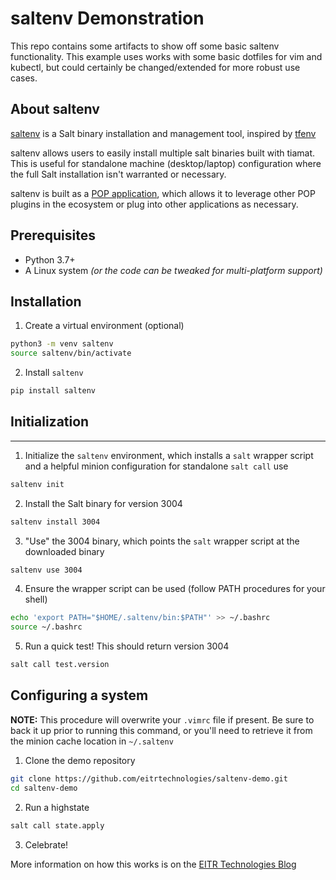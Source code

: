# saltenv Demonstration
This repo contains some artifacts to show off some basic saltenv functionality.
This example uses works with some basic dotfiles for vim and kubectl, but could
certainly be changed/extended for more robust use cases.

## About saltenv
[saltenv](https://github.com/eitrtechnologies/saltenv) is a Salt binary
installation and management tool, inspired by
[tfenv](https://github.com/tfutils/tfenv)

saltenv allows users to easily install multiple salt binaries built with tiamat.
This is useful for standalone machine (desktop/laptop) configuration where the
full Salt installation isn't warranted or necessary.

saltenv is built as a [POP application](https://pop.readthedocs.io/), which
allows it to leverage other POP plugins in the ecosystem or plug into other
applications as necessary.

## Prerequisites

* Python 3.7+
* A Linux system _(or the code can be tweaked for multi-platform support)_

## Installation

1. Create a virtual environment (optional)

```bash
python3 -m venv saltenv
source saltenv/bin/activate
```

2. Install `saltenv`

```bash
pip install saltenv
```

## Initialization
--------

1. Initialize the `saltenv` environment, which installs a `salt` wrapper script
   and a helpful minion configuration for standalone `salt call` use

```bash
saltenv init
```

2. Install the Salt binary for version 3004

```bash
saltenv install 3004
```

3. "Use" the 3004 binary, which points the `salt` wrapper script at the
   downloaded binary

```bash
saltenv use 3004
```

4. Ensure the wrapper script can be used (follow PATH procedures for your shell)

```bash
echo 'export PATH="$HOME/.saltenv/bin:$PATH"' >> ~/.bashrc
source ~/.bashrc
```

5. Run a quick test! This should return version 3004

```bash
salt call test.version
```

## Configuring a system

**NOTE:** This procedure will overwrite your `.vimrc` file if present. Be sure
to back it up prior to running this command, or you'll need to retrieve it from
the minion cache location in `~/.saltenv`

1. Clone the demo repository

```bash
git clone https://github.com/eitrtechnologies/saltenv-demo.git
cd saltenv-demo
```

2. Run a highstate

```bash
salt call state.apply
```

3. Celebrate!


More information on how this works is on the
[EITR Technologies Blog](https://eitr.tech/blog/2022/03/23/announcing-saltenv.html)
